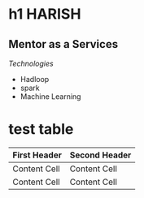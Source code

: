 # h1 HARISH
##  Mentor as a Services
*Technologies*
- Hadloop
- spark
- Machine Learning

# test table
| First Header  | Second Header |
| ------------- | ------------- |
| Content Cell  | Content Cell  |
| Content Cell  | Content Cell  |

